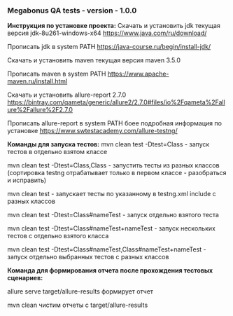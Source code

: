 ### Megabonus QA tests - version - 1.0.0

**Инструкция по установке проекта:**
Скачать и установить jdk текущая версия jdk-8u261-windows-x64 <https://www.java.com/ru/download/>

Прописать jdk в system PATH <https://java-course.ru/begin/install-jdk/>

Скачать и установить maven текущая версия maven 3.5.0

Прописать maven в system PATH <https://www.apache-maven.ru/install.html>

Скачать и установить allure-report  2.7.0 <https://bintray.com/qameta/generic/allure2/2.7.0#files/io%2Fqameta%2Fallure%2Fallure%2F2.7.0>

Прописать allure-report в system PATH боее подробная информация по установке <https://www.swtestacademy.com/allure-testng/>


**Команды для запуска тестов:**
mvn clean test -Dtest=Class - запуск тестов в отдельно взятом классе

mvn clean test -Dtest=Class,Class - запустить тесты из разных классов (сортировка testng отрабатывает только в первом классе - разобраться и исправить)

mvn clean test - запускает тесты по указанному в testng.xml include с разных классов

mvn clean test -Dtest=Class#nameTest - запуск отдельно взятого теста

mvn clean test -Dtest=Class#nameTest+nameTest - запуск нескольких тестов с отдельно взятого класса

mvn clean test -Dtest=Class#nameTest,Class#nameTest+nameTest - запуск отдельно выбранных тестов с разных классов

**Команда для формирования отчета после прохождения тестовых сценариев:**

allure serve target/allure-results формирует отчет

mvn clean чистим отчеты с target/allure-results
